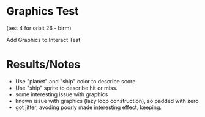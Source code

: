 # Graphics Test

(test 4 for orbit 26 - birm)

Add Graphics to Interact Test

# Results/Notes
* Use "planet" and "ship" color to describe score.
* Use "ship" sprite to describe hit or miss.
* some interesting issue with graphics
* known issue with graphics (lazy loop construction), so padded with zero
* got jitter, avoding poorly made interesting effect, keeping.
